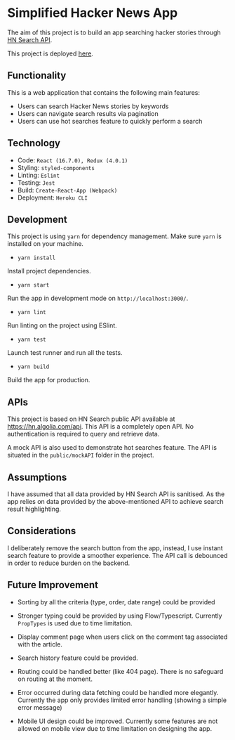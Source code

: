 # Simplified Hacker News App

The aim of this project is to build an app searching hacker stories through [HN Search API](https://hn.algolia.com/api).

This project is deployed [here](https://www.dennisxiao.com/).

## Functionality
This is a web application that contains the following main features:
- Users can search Hacker News stories by keywords
- Users can navigate search results via pagination
- Users can use hot searches feature to quickly perform a search

## Technology
- Code: `React (16.7.0), Redux (4.0.1)`
- Styling: `styled-components`
- Linting: `Eslint`
- Testing: `Jest`
- Build: `Create-React-App (Webpack)`
- Deployment: `Heroku CLI`

## Development
This project is using `yarn` for dependency management.  Make sure `yarn` is installed on your machine.

- `yarn install` 

Install project dependencies.

- `yarn start`

Run the app in development mode on `http://localhost:3000/`.

- `yarn lint`

Run linting on the project using ESlint.

- `yarn test`

Launch test runner and run all the tests.

- `yarn build`

Build the app for production.

## APIs
This project is based on HN Search public API available at https://hn.algolia.com/api. This API is a completely open API. No authentication is required to query and retrieve data.

A mock API is also used to demonstrate hot searches feature. The API is situated in the `public/mockAPI` folder in the project.

## Assumptions
I have assumed that all data provided by HN Search API is sanitised. As the app relies on data provided by the above-mentioned API to achieve search result highlighting.

## Considerations
I deliberately remove the search button from the app, instead, I use instant search feature to provide a smoother experience. The API call is debounced in order to reduce burden on the backend.

## Future Improvement
- Sorting by all the criteria (type, order, date range) could be provided

- Stronger typing could be provided by using Flow/Typescript. Currently `PropTypes` is used due to time limitation.

- Display comment page when users click on the comment tag associated with the article.

- Search history feature could be provided.

- Routing could be handled better (like 404 page). There is no safeguard on routing at the moment.

- Error occurred during data fetching could be handled more elegantly. Currently the app only provides limited error handling (showing a simple error message)

- Mobile UI design could be improved. Currently some features are not allowed on mobile view due to time limitation on designing the app.
